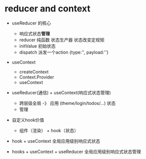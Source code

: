# reducer and context
- useReducer 的核心
    - 响应式状态**管理**
    - reducer 纯函数 状态生产器 状态改变定规矩
    - initValue 初始状态
    - dispatch 派发一个action
       {type:'', payload:''}
- useContext
    - createContext
    - Context.Provider
    - useContext
- useReducer(通信) + useContext(响应式状态管理)
    - 跨层级全局 -》 应用 (theme/login/todos/...) 状态
    - 管理

- 自定义hook价值
    - 组件（渲染） + hook（状态）

- hook + useContext 
    全局应用级别响应式状态

- hooks + useContext + useReducer
    全局应用级别响应式状态管理